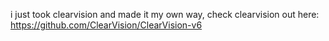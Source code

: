 i just took clearvision and made it my own way, check clearvision out here: https://github.com/ClearVision/ClearVision-v6
